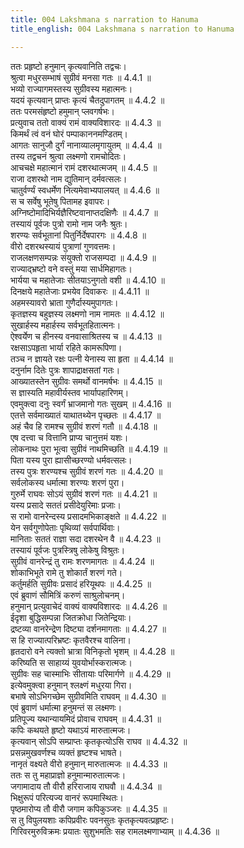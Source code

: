 ```yaml
---
title: 004 Lakshmana s narration to Hanuma
title_english: 004 Lakshmana s narration to Hanuma

---
```

<div class="audioEmbed"  caption="श्रीराम-हरिसीताराममूर्ति-घनपाठिभ्यां वचनम्" src="https://archive.org/download/Ramayana-recitation-Sriram-harisItArAmamUrti-Ghanapaati-v2/Kanda_4/Kanda_4_KSK-004-RamaLakshmanayoho_Sugreeva_Sameepa_Nayanam_0.mp3"></div>

  
ततः प्रहृष्टो हनुमान् कृत्यवानिति तद्वचः।  
श्रुत्वा मधुरसम्भाषं सुग्रीवं मनसा गतः ॥ 4.4.1 ॥   
भव्यो राज्यागमस्तस्य सुग्रीवस्य महात्मनः।  
यदयं कृत्यवान् प्राप्तः कृत्यं चैतदुपागतम् ॥ 4.4.2 ॥   
ततः परमसंहृष्टो हमुमान् प्लवगर्षभः।  
प्रत्युवाच ततो वाक्यं रामं वाक्यविशारदः ॥ 4.4.3 ॥   
किमर्थं त्वं वनं घोरं पम्पाकाननमण्डितम्।  
आगतः सानुजौ दुर्गं नानाव्यालमृगायुतम् ॥ 4.4.4 ॥   
तस्य तद्वचनं श्रुत्वा लक्ष्मणो रामचोदितः।  
आचचक्षे महात्मानं रामं दशरथात्मजम् ॥ 4.4.5 ॥   
राजा दशरथो नाम द्युतिमान् दर्मवत्सलः।  
चातुर्वर्ण्यं स्वधर्मेण नित्यमेवाभ्यपालयत् ॥ 4.4.6 ॥   
स च सर्वेषु भूतेषु पितामह इवापरः।  
अग्निष्टोमादिभिर्यज्ञैरिष्टवानाप्तदक्षिणैः ॥ 4.4.7 ॥   
तस्यायं पूर्वजः पुत्रो रामो नाम जनैः श्रुतः।  
शरण्यः सर्वभूतानां पितुर्निर्देषपारगः ॥ 4.4.8 ॥   
वीरो दशरथस्यायं पुत्राणां गुणवत्तमः।  
राजलक्षणसम्पन्नः संयुक्तो राजसम्पदा ॥ 4.4.9 ॥   
राज्याद्भ्रष्टो वने वस्तुं मया सार्धमिहागतः।  
भार्यया च महातेजाः सीतयाऽनुगतो वशी ॥ 4.4.10 ॥   
दिनक्षये महातेजाः प्रभयेव दिवाकरः ॥ 4.4.11 ॥   
अहमस्यावरो भ्राता गुणैर्दास्यमुपागतः।  
कृतज्ञस्य बहुज्ञस्य लक्ष्मणो नाम नामतः ॥ 4.4.12 ॥   
सुखार्हस्य महार्हस्य सर्वभूतहितात्मनः।  
ऐश्वर्येण च हीनस्य वनवासाश्रितस्य च ॥ 4.4.13 ॥   
रक्षसाऽपहृता भार्या रहिते कामरूपिणा।  
तञ्च न ज्ञायते रक्षः पत्नी येनास्य सा हृता ॥ 4.4.14 ॥   
दनुर्नाम दितेः पुत्रः शापाद्राक्षसतां गतः।  
आख्यातस्तेन सुग्रीवः समर्थो वानमर्षभः ॥ 4.4.15 ॥   
स ज्ञास्यति महावीर्यस्तव भार्यापहारिणम्।  
एवमुक्त्वा दनुः स्वर्गं भ्राजमानो गतः सुखम् ॥ 4.4.16 ॥   
एतत्ते सर्वमाख्यातं याथातथ्येन पृच्छतः ॥ 4.4.17 ॥   
अहं चैव हि रामश्च सुग्रीवं शरणं गतौ ॥ 4.4.18 ॥   
एष दत्त्वा च वित्तानि प्राप्य चानुत्तमं यशः।  
लोकनाथः पुरा भूत्वा सुग्रीवं नाथमिच्छति ॥ 4.4.19 ॥   
पिता यस्य पुरा ह्यासीच्छरण्यो धर्मवत्सलः।  
तस्य पुत्रः शरण्यश्च सुग्रीवं शरणं गतः ॥ 4.4.20 ॥   
सर्वलोकस्य धर्मात्मा शरण्यः शरणं पुरा।  
गुरुर्मे राघवः सोऽयं सुग्रीवं शरणं गतः ॥ 4.4.21 ॥   
यस्य प्रसादे सततं प्रसीदेयुरिमाः प्रजाः।  
स रामो वानरेन्दस्य प्रसादमभिकाङ्क्षते ॥ 4.4.22 ॥   
येन सर्वगुणोपेताः पृथिव्यां सर्वपार्थिवाः।  
मानिताः सततं राज्ञा सदा दशरथेन वै ॥ 4.4.23 ॥   
तस्यायं पूर्वजः पुत्रस्त्रिषु लोकेषु विश्रुतः।  
सुग्रीवं वानरेन्द्रं तु रामः शरणमागतः ॥ 4.4.24 ॥   
शोकाभिभूते रामे तु शोकार्तं शरणं गते।  
कर्तुमर्हति सुग्रीवः प्रसादं हरियूथपः ॥ 4.4.25 ॥   
एवं ब्रुवाणं सौमित्रिं करुणं साश्रुलोचनम्।  
हनुमान् प्रत्युवाचेदं वाक्यं वाक्यविशारदः ॥ 4.4.26 ॥   
ईदृशा बुद्धिसम्पन्ना जितक्रोधा जितेन्द्रियाः।  
द्रष्टव्या वानरेन्द्रेण दिष्ट्या दर्शनमागताः ॥ 4.4.27 ॥   
स हि राज्यात्परिभ्रष्टः कृतवैरश्च वालिना।  
हृतदारो वने त्यक्तो भ्रात्रा विनिकृतो भृशम् ॥ 4.4.28 ॥   
करिष्यति स साहाय्यं युवयोर्भास्करात्मजः।  
सुग्रीवः सह चास्माभिः सीतायाः परिमार्गणे ॥ 4.4.29 ॥   
इत्येवमुक्त्वा हनुमान् श्लक्ष्णं मधुरया गिरा।  
बभाषे सोऽभिगच्छेम सुग्रीवमिति राघवम् ॥ 4.4.30 ॥   
एवं ब्रुवाणं धर्मात्मा हनुमन्तं स लक्ष्मणः।  
प्रतिपूज्य यथान्यायमिदं प्रोवाच राघवम् ॥ 4.4.31 ॥   
कपिः कथयते हृष्टो यथाऽयं मारुतात्मजः।  
कृत्यवान् सोऽपि सम्प्राप्तः कृतकृत्योऽसि राघव ॥ 4.4.32 ॥   
प्रसन्नमुखवर्णश्च व्यक्तं हृष्टश्च भाषते।  
नानृतं वक्ष्यते वीरो हनुमान् मारुतात्मजः ॥ 4.4.33 ॥   
ततः स तु महाप्राज्ञो हनुमान्मारुतात्मजः।  
जगामादाय तौ वीरौ हरिराजाय राघवौ ॥ 4.4.34 ॥   
भिक्षुरूपं परित्यज्य वानरं रूपमास्थितः।  
पृष्ठमारोप्य तौ वीरौ जगाम कपिकुञ्जरः ॥ 4.4.35 ॥   
स तु विपुलयशाः कपिप्रवीरः पवनसुतः कृतकृत्यवत्प्रहृष्टः।  
गिरिवरमुरुविक्रमः प्रयातः सुशुभमतिः सह रामलक्ष्मणाभ्याम् ॥ 4.4.36 ॥   